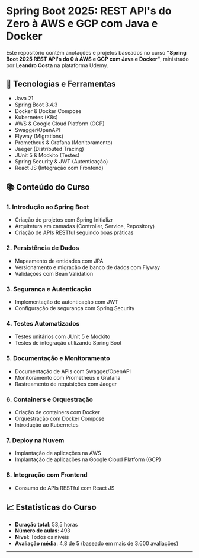 # Spring Boot 2025: REST API's do Zero à AWS e GCP com Java e Docker

Este repositório contém anotações e projetos baseados no curso **"Spring Boot 2025 REST API's do 0 à AWS e GCP com Java e Docker"**, ministrado por **Leandro Costa** na plataforma Udemy.

## 🚀 Tecnologias e Ferramentas

- Java 21
- Spring Boot 3.4.3
- Docker & Docker Compose
- Kubernetes (K8s)
- AWS & Google Cloud Platform (GCP)
- Swagger/OpenAPI
- Flyway (Migrations)
- Prometheus & Grafana (Monitoramento)
- Jaeger (Distributed Tracing)
- JUnit 5 & Mockito (Testes)
- Spring Security & JWT (Autenticação)
- React JS (Integração com Frontend)

## 📚 Conteúdo do Curso

### 1. Introdução ao Spring Boot
- Criação de projetos com Spring Initializr
- Arquitetura em camadas (Controller, Service, Repository)
- Criação de APIs RESTful seguindo boas práticas

### 2. Persistência de Dados
- Mapeamento de entidades com JPA
- Versionamento e migração de banco de dados com Flyway
- Validações com Bean Validation

### 3. Segurança e Autenticação
- Implementação de autenticação com JWT
- Configuração de segurança com Spring Security

### 4. Testes Automatizados
- Testes unitários com JUnit 5 e Mockito
- Testes de integração utilizando Spring Boot

### 5. Documentação e Monitoramento
- Documentação de APIs com Swagger/OpenAPI
- Monitoramento com Prometheus e Grafana
- Rastreamento de requisições com Jaeger

### 6. Containers e Orquestração
- Criação de containers com Docker
- Orquestração com Docker Compose
- Introdução ao Kubernetes

### 7. Deploy na Nuvem
- Implantação de aplicações na AWS
- Implantação de aplicações na Google Cloud Platform (GCP)

### 8. Integração com Frontend
- Consumo de APIs RESTful com React JS

## 📈 Estatísticas do Curso

- **Duração total**: 53,5 horas
- **Número de aulas**: 493
- **Nível**: Todos os níveis
- **Avaliação média**: 4,8 de 5 (baseado em mais de 3.600 avaliações)

---
